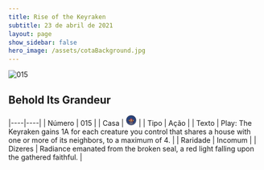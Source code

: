 ```yaml
---
title: Rise of the Keyraken
subtitle: 23 de abril de 2021
layout: page
show_sidebar: false
hero_image: /assets/cotaBackground.jpg
---
```


![015](https://cards-keyforge.s3.eu-north-1.amazonaws.com/media/en/rotk/015.png)

## Behold Its Grandeur

|----|----|
| Número | 015 |
| Casa | ![Keyraken](https://raw.githubusercontent.com/cardsofkeyforge/cardsofkeyforge.github.io/master/rotk/keyraken.png "Keyraken") |
| Tipo | Ação |
| Texto | Play: The Keyraken gains 1A for each  creature you control that shares a house  with one or more of its neighbors, to a  maximum of 4. |
| Raridade | Incomum |
| Dizeres | Radiance emanated from the broken seal, a red  light falling upon the gathered faithful. |

